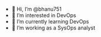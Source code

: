 - 👋 Hi, I’m @bhanu751
- 👀 I’m interested in DevOps
- 🌱 I’m currently learning DevOps
- 💞️ I’m working as a SysOps analyst

<!---
bhanu751/bhanu751 is a ✨ special ✨ repository because its `README.md` (this file) appears on your GitHub profile.
You can click the Preview link to take a look at your changes.
--->
